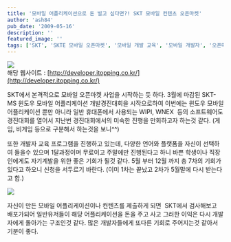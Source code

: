 ```yaml
---
title: '모바일 어플리케이션으로 돈 벌고 싶다면?! SKT 모바일 컨텐츠 오픈마켓'
author: 'ash84'
pub_date: '2009-05-16'
description: ''
featured_image: ''
tags: ['SKT', 'SKTE 모바일 오픈마켓', '모바일 개발 교육', '모바일 개발자', '오픈마켓']
---
```



![](http://ash84.net/wp-content/uploads/1/cfile4.uf.1128D20E4A0E032E3B07D7.jpg)  
 해당 웹사이트 : [http://developer.itopping.co.kr/](http://developer.itopping.co.kr/)

SKT에서 본격적으로 모바일 오픈마켓 사업을 시작하는 듯 하다. 3월에 마감된 SKT-MS 윈도우 모바일 어플리케이션 개발경진대회을 시작으로하여 이번에는 윈도우 모바일 어플리케이션 뿐만 아니라 일반 휴대폰에서 사용되는 WIPI, WNEX  등의 소프트웨어도 경진대회를 열어서 지난번 경진대회에서의 미숙한 진행을 만회하고자 하는것 같다. (게임, 비게임 등으로 구분해서 하는것을 보니^^)

또한 개발자 교육 프로그램을 진행하고 있는데, 다양한 언어와 플랫폼을 자신이 선택하여 들을수 있으며 1달과정이며 무료이고 주말에만 진행된다고 하니 바쁜 학생이나 직장인에게도 자기계발을 위한 좋은 기회가 될것 같다. 5월 부터 12월 까지 총 7차의 기회가 있다고 하오니 신청을 서두르기 바란다. (이미 1차는 끝났고 2차가 5월말에 다시 받는다고 함.)

![](http://ash84.net/wp-content/uploads/1/cfile21.uf.1328230E4A0E0F462F287D.jpg)

자신이 만든 모바일 어플리케이션이나 컨텐츠를 제출하게 되면  SKT에서 검사해보고 배포가되어 일반유저들이 해당 어플리케이션을 돈을 주고 사고 그러한 이익은 다시 개발자에게 돌아가는 구조인것 같다. 많은 개발자들에게 또다른 기회로 주어지는것 같아서 기분이 좋다.



